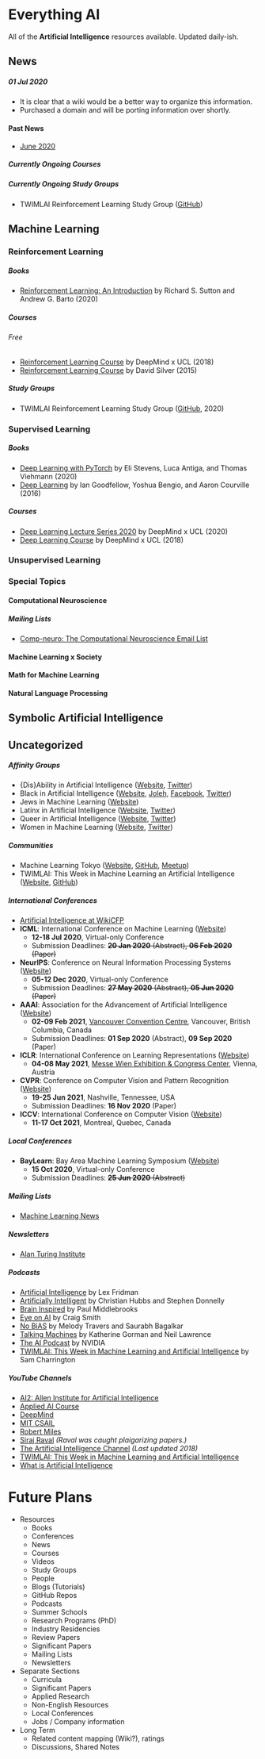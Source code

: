 # Everything AI
All of the **Artificial Intelligence** resources available. Updated daily-ish.

## News

##### 01 Jul 2020

- It is clear that a wiki would be a better way to organize this information.
- Purchased a domain and will be porting information over shortly.

#### Past News

- [June 2020](https://github.com/aenrichus/Everything-AI/blob/master/Past-News/202006.md)

##### Currently Ongoing Courses

##### Currently Ongoing Study Groups

- TWIMLAI Reinforcement Learning Study Group ([GitHub](https://github.com/TWIML/RL_Study_Group))

## Machine Learning

### Reinforcement Learning

##### Books

- [Reinforcement Learning: An Introduction](http://incompleteideas.net/book/the-book-2nd.html) by Richard S. Sutton and Andrew G. Barto (2020)

##### Courses

###### Free

- [Reinforcement Learning Course](https://www.youtube.com/playlist?list=PLqYmG7hTraZBKeNJ-JE_eyJHZ7XgBoAyb) by DeepMind x UCL (2018)
- [Reinforcement Learning Course](https://www.youtube.com/playlist?list=PLqYmG7hTraZDM-OYHWgPebj2MfCFzFObQ) by David Silver (2015)

##### Study Groups

- TWIMLAI Reinforcement Learning Study Group ([GitHub](https://github.com/TWIML/RL_Study_Group), 2020)

### Supervised Learning

##### Books

- [Deep Learning with PyTorch](https://pytorch.org/deep-learning-with-pytorch) by Eli Stevens, Luca Antiga, and Thomas Viehmann (2020)
- [Deep Learning](http://www.deeplearningbook.org/) by Ian Goodfellow, Yoshua Bengio, and Aaron Courville (2016)

##### Courses

- [Deep Learning Lecture Series 2020](https://www.youtube.com/playlist?list=PLqYmG7hTraZCDxZ44o4p3N5Anz3lLRVZF) by DeepMind x UCL (2020)
- [Deep Learning Course](https://www.youtube.com/playlist?list=PLqYmG7hTraZCkftCvihsG2eCTH2OyGScc) by DeepMind x UCL (2018)

### Unsupervised Learning

### Special Topics

#### Computational Neuroscience

##### Mailing Lists

- [Comp-neuro: The Computational Neuroscience Email List](http://www.tnb.ua.ac.be/mailman/listinfo/comp-neuro/)

#### Machine Learning x Society

#### Math for Machine Learning

#### Natural Language Processing

## Symbolic Artificial Intelligence

## Uncategorized

##### Affinity Groups

- {Dis}Ability in Artificial Intelligence ([Website](https://elesa.github.io/ability_in_AI/), [Twitter](https://twitter.com/AiDisability))
- Black in Artificial Intelligence ([Website](https://blackinai.github.io/), [Joleh](https://blackinai.joleh.com/), [Facebook](https://www.facebook.com/blackinai/), [Twitter](https://twitter.com/black_in_ai))
- Jews in Machine Learning ([Website](https://www.cs.bgu.ac.il/~mlt142/JIML?format=standalone))
- Latinx in Artificial Intelligence ([Website](http://www.latinxinai.org/), [Twitter](https://twitter.com/_LXAI))
- Queer in Artificial Intelligence ([Website](https://sites.google.com/view/queer-in-ai/home), [Twitter](https://twitter.com/QueerinAI))
- Women in Machine Learning ([Website](https://wimlworkshop.org/), [Twitter](https://twitter.com/WiMLworkshop))

##### Communities

- Machine Learning Tokyo ([Website](https://mltokyo.ai/), [GitHub](https://github.com/Machine-Learning-Tokyo), [Meetup](https://www.meetup.com/Machine-Learning-Tokyo/))
- TWIMLAI: This Week in Machine Learning an Artificial Intelligence ([Website](https://twimlai.com/community/), [GitHub](https://github.com/TWIML))

##### International Conferences

- [Artificial Intelligence at WikiCFP](http://www.wikicfp.com/cfp/call?conference=artificial%20intelligence&skip=1)
- **ICML**: International Conference on Machine Learning ([Website](https://icml.cc/))
  - **12-18 Jul 2020**, Virtual-only Conference
  - Submission Deadlines: ~~**20 Jan 2020** (Abstract), **06 Feb 2020** (Paper)~~
- **NeurIPS**: Conference on Neural Information Processing Systems ([Website](https://neurips.cc/))
  - **05-12 Dec 2020**, Virtual-only Conference
  - Submission Deadlines: ~~**27 May 2020** (Abstract), **05 Jun 2020** (Paper)~~
- **AAAI**: Association for the Advancement of Artificial Intelligence ([Website](https://aaai.org/Conferences/AAAI-21/))
  - **02-09 Feb 2021**, [Vancouver Convention Centre](https://www.google.com/maps/place/Vancouver+Convention+Centre/@49.2886976,-123.111228,15z/data=!4m2!3m1!1s0x0:0xd3c5f7bc5d72768d?sa=X&ved=2ahUKEwjd56q0oKXqAhXLoHIEHQusCAIQ_BIwE3oECBkQCA), Vancouver, British Columbia, Canada
  - Submission Deadlines: **01 Sep 2020** (Abstract), **09 Sep 2020** (Paper)
- **ICLR**: International Conference on Learning Representations ([Website](https://iclr.cc/))
  - **04-08 May 2021**, [Messe Wien Exhibition & Congress Center](https://www.google.com/maps/place/Messe+Wien+Exhibition+Congress+Center/@48.2173602,16.407532,15z/data=!4m5!3m4!1s0x0:0x51b94dc6a5158516!8m2!3d48.2173602!4d16.407532), Vienna, Austria
- **CVPR**: Conference on Computer Vision and Pattern Recognition ([Website](http://cvpr2021.thecvf.com/))
  - **19-25 Jun 2021**, Nashville, Tennessee, USA
  - Submission Deadlines: **16 Nov 2020** (Paper)
- **ICCV**: International Conference on Computer Vision ([Website](http://iccv2021.thecvf.com/home))
  - **11-17 Oct 2021**, Montreal, Quebec, Canada

##### Local Conferences

- **BayLearn**: Bay Area Machine Learning Symposium ([Website](http://www.baylearn.org/))
  - **15 Oct 2020**, Virtual-only Conference
  - Submission Deadlines: ~~**25 Jun 2020** (Abstract)~~

##### Mailing Lists

- [Machine Learning News](https://groups.google.com/g/ml-news)

##### Newsletters

- [Alan Turing Institute](http://web.turing.ac.uk/cn/ap7zg/newsletter)

##### Podcasts

- [Artificial Intelligence](https://lexfridman.com/ai/) by Lex Fridman
- [Artificially Intelligent](https://artificiallyintelligent.libsyn.com) by Christian Hubbs and Stephen Donnelly
- [Brain Inspired](https://braininspired.co/podcast/) by Paul Middlebrooks
- [Eye on AI](https://aneyeonai.libsyn.com) by Craig Smith
- [No BiAS](https://content.alegion.com/podcast?hsLang=en) by Melody Travers and Saurabh Bagalkar
- [Talking Machines](https://www.thetalkingmachines.com/home) by Katherine Gorman and Neil Lawrence
- [The AI Podcast](https://blogs.nvidia.com/blog/category/deep-learning/the-ai-podcast/) by NVIDIA
- [TWIMLAI: This Week in Machine Learning and Artificial Intelligence](https://twimlai.com/) by Sam Charrington

##### YouTube Channels

- [AI2: Allen Institute for Artificial Intelligence](https://www.youtube.com/channel/UCEqgmyWChwvt6MFGGlmUQCQ/featured)
- [Applied AI Course](https://www.youtube.com/c/AppliedAICourse/featured)
- [DeepMind](https://www.youtube.com/channel/UCP7jMXSY2xbc3KCAE0MHQ-A)
- [MIT CSAIL](https://www.youtube.com/c/MITCSAIL/featured)
- [Robert Miles](https://www.youtube.com/c/RobertMilesAI/featured)
- [Siraj Raval](https://www.youtube.com/c/SirajRaval/featured) *(Raval was caught plaigarizing papers.)*
- [The Artificial Intelligence Channel](https://www.youtube.com/c/TheArtificialIntelligenceChannel/featured) *(Last updated 2018)*
- [TWIMLAI: This Week in Machine Learning and Artificial Intelligence](https://www.youtube.com/c/twimlai/featured)
- [What is Artificial Intelligence](https://www.youtube.com/c/WhatisArtificialIntelligence/featured)

# Future Plans

- Resources
  - Books
  - Conferences
  - News
  - Courses
  - Videos
  - Study Groups
  - People
  - Blogs (Tutorials)
  - GitHub Repos
  - Podcasts
  - Summer Schools
  - Research Programs (PhD)
  - Industry Residencies
  - Review Papers
  - Significant Papers
  - Mailing Lists
  - Newsletters
- Separate Sections
  - Curricula
  - Significant Papers
  - Applied Research
  - Non-English Resources
  - Local Conferences
  - Jobs / Company information
- Long Term
  - Related content mapping (Wiki?), ratings
  - Discussions, Shared Notes
